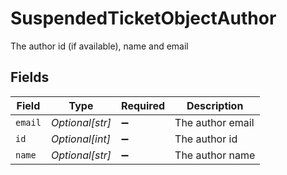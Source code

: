 # SuspendedTicketObjectAuthor

The author id (if available), name and email


## Fields

| Field              | Type               | Required           | Description        |
| ------------------ | ------------------ | ------------------ | ------------------ |
| `email`            | *Optional[str]*    | :heavy_minus_sign: | The author email   |
| `id`               | *Optional[int]*    | :heavy_minus_sign: | The author id      |
| `name`             | *Optional[str]*    | :heavy_minus_sign: | The author name    |